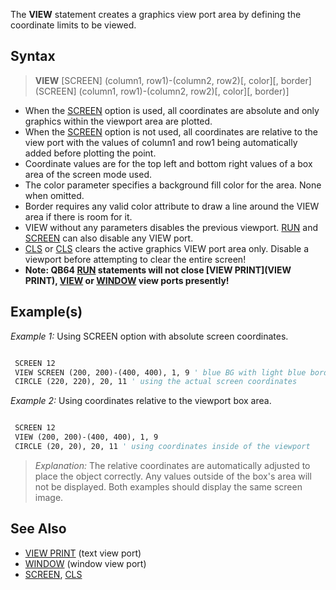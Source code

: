 The **VIEW** statement creates a graphics view port area by defining the coordinate limits to be viewed.

## Syntax

> **VIEW** [SCREEN] (column1, row1)-(column2, row2)[, color][, border](SCREEN] (column1, row1)-(column2, row2)[, color][, border)]

* When the [SCREEN](SCREEN) option is used, all coordinates are absolute and only graphics within the viewport area are plotted.
* When the [SCREEN](SCREEN) option is not used, all coordinates are relative to the view port with the values of column1 and row1 being automatically added before plotting the point.
* Coordinate values are for the top left and bottom right values of a box area of the screen mode used. 
* The color parameter specifies a background fill color for the area. None when omitted.
* Border requires any valid color attribute to draw a line around the VIEW area if there is room for it.
* VIEW without any parameters disables the previous viewport. [RUN](RUN) and [SCREEN](SCREEN) can also disable any VIEW port.
* [CLS](CLS) or [CLS](CLS) clears the active graphics VIEW port area only. Disable a viewport before attempting to clear the entire screen!
* **Note: QB64 [RUN](RUN) statements will not close [VIEW PRINT](VIEW PRINT), [VIEW](VIEW) or [WINDOW](WINDOW) view ports presently!**

## Example(s)

*Example 1:* Using SCREEN option with absolute screen coordinates.

```vb

 SCREEN 12
 VIEW SCREEN (200, 200)-(400, 400), 1, 9 ' blue BG with light blue border
 CIRCLE (220, 220), 20, 11 ' using the actual screen coordinates

```

*Example 2:* Using coordinates relative to the viewport box area.

```vb

 SCREEN 12
 VIEW (200, 200)-(400, 400), 1, 9 
 CIRCLE (20, 20), 20, 11 ' using coordinates inside of the viewport

```

> *Explanation:* The relative coordinates are automatically adjusted to place the object correctly. Any values outside of the box's area will not be displayed. Both examples should display the same screen image.

## See Also
* [VIEW PRINT](VIEW-PRINT) (text view port)
* [WINDOW](WINDOW) (window view port)
* [SCREEN](SCREEN), [CLS](CLS) 
